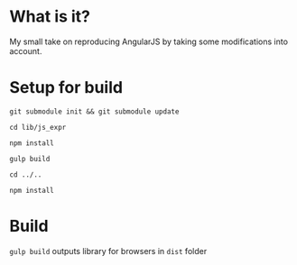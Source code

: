 # What is it?

My small take on reproducing AngularJS by taking some modifications into account.

# Setup for build

`git submodule init && git submodule update`

`cd lib/js_expr`

`npm install`

`gulp build`

`cd ../..`

`npm install`

# Build

`gulp build` outputs library for browsers in `dist` folder
